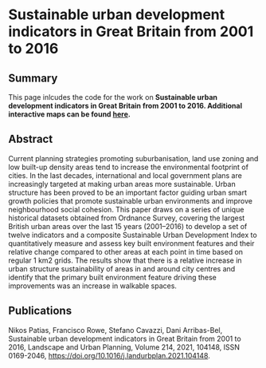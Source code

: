 # Sustainable urban development indicators in Great Britain from 2001 to 2016

## Summary
This page inlcudes the code for the work on **Sustainable urban development indicators in Great Britain from 2001 to 2016. Additional interactive maps can be found [here](https://patnik.github.io/sustainable-urban-development-index/).**

## Abstract
Current planning strategies promoting suburbanisation, land use zoning and low built-up density areas tend to increase the environmental footprint of cities. In the last decades, international and local government plans are increasingly targeted at making urban areas more sustainable. Urban structure has been proved to be an important factor guiding urban smart growth policies that promote sustainable urban environments and improve neighbourhood social cohesion. This paper draws on a series of unique historical datasets obtained from Ordnance Survey, covering the largest British urban areas over the last 15 years (2001–2016) to develop a set of twelve indicators and a composite Sustainable Urban Development Index to quantitatively measure and assess key built environment features and their relative change compared to other areas at each point in time based on regular 1 km2 grids. The results show that there is a relative increase in urban structure sustainability of areas in and around city centres and identify that the primary built environment feature driving these improvements was an increase in walkable spaces.

## Publications
Nikos Patias, Francisco Rowe, Stefano Cavazzi, Dani Arribas-Bel,
Sustainable urban development indicators in Great Britain from 2001 to 2016,
Landscape and Urban Planning,
Volume 214,
2021,
104148,
ISSN 0169-2046,
https://doi.org/10.1016/j.landurbplan.2021.104148.
